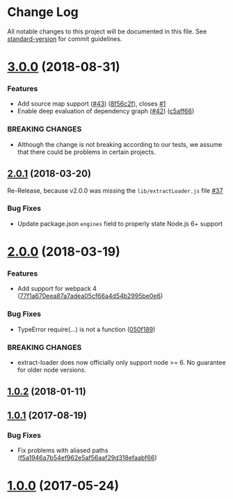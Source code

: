 # Change Log

All notable changes to this project will be documented in this file. See [standard-version](https://github.com/conventional-changelog/standard-version) for commit guidelines.

<a name="3.0.0"></a>
# [3.0.0](https://github.com/peerigon/extract-loader/compare/v2.0.1...v3.0.0) (2018-08-31)


### Features

* Add source map support ([#43](https://github.com/peerigon/extract-loader/issues/43)) ([8f56c2f](https://github.com/peerigon/extract-loader/commit/8f56c2f)), closes [#1](https://github.com/peerigon/extract-loader/issues/1)
* Enable deep evaluation of dependency graph ([#42](https://github.com/peerigon/extract-loader/issues/42)) ([c5aff66](https://github.com/peerigon/extract-loader/commit/c5aff66))


### BREAKING CHANGES

* Although the change is not breaking according to our tests, we assume that there could be problems in certain projects.



<a name="2.0.1"></a>
## [2.0.1](https://github.com/peerigon/extract-loader/compare/v2.0.0...v2.0.1) (2018-03-20)

Re-Release, because v2.0.0 was missing the `lib/extractLoader.js` file [#37](https://github.com/peerigon/extract-loader/issues/37)

### Bug Fixes
*   Update package.json `engines` field to properly state Node.js 6+ support

<a name="2.0.0"></a>

# [2.0.0](https://github.com/peerigon/extract-loader/compare/v1.0.2...v2.0.0) (2018-03-19)

### Features

*   Add support for webpack 4 ([77f1a670eea87a7adea05cf66a4d54b2995be0e6](https://github.com/peerigon/extract-loader/commit/77f1a670eea87a7adea05cf66a4d54b2995be0e6))

### Bug Fixes

*   TypeError require(...) is not a function ([050f189](https://github.com/peerigon/extract-loader/commit/050f189))

### BREAKING CHANGES

*   extract-loader does now officially only support node >= 6. No guarantee for older node versions.

<a name="1.0.2"></a>

## [1.0.2](https://github.com/peerigon/extract-loader/compare/v1.0.1...v1.0.2) (2018-01-11)

<a name="1.0.1"></a>

## [1.0.1](https://github.com/peerigon/extract-loader/compare/v1.0.0...v1.0.1) (2017-08-19)

### Bug Fixes

*   Fix problems with aliased paths ([f5a1946a7b54ef962e5af56aaf29d318efaabf66](https://github.com/peerigon/extract-loader/commit/f5a1946a7b54ef962e5af56aaf29d318efaabf66))

<a name="1.0.0"></a>

# [1.0.0](https://github.com/peerigon/extract-loader/compare/v0.1.0...v1.0.0) (2017-05-24)
